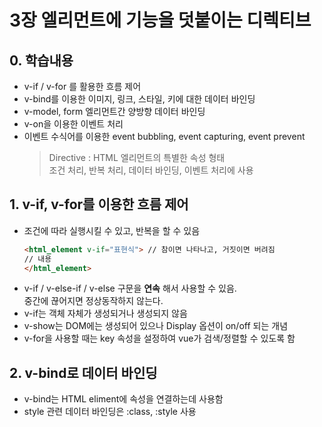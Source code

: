 # 3장 엘리먼트에 기능을 덧붙이는 디렉티브

## 0. 학습내용
- v-if / v-for 를 활용한 흐름 제어
- v-bind를 이용한 이미지, 링크, 스타일, 키에 대한 데이터 바인딩
- v-model, form 엘리먼트간 양방향 데이터 바인딩
- v-on을 이용한 이벤트 처리
- 이벤트 수식어를 이용한 event bubbling, event capturing, event prevent
  > Directive : HTML 엘리먼트의 특별한 속성 형태   
  조건 처리, 반복 처리, 데이터 바인딩, 이벤트 처리에 사용

## 1. v-if, v-for를 이용한 흐름 제어
- 조건에 따라 실행시킬 수 있고, 반복을 할 수 있음
  ``` html
  <html_element v-if="표현식"> // 참이면 나타나고, 거짓이면 버려짐
  // 내용
  </html_element>
  ```
- v-if / v-else-if / v-else 구문을 __연속__ 해서 사용할 수 있음.   
중간에 끊어지면 정상동작하지 않는다.
- v-if는 객체 자체가 생성되거나 생성되지 않음
- v-show는 DOM에는 생성되어 있으나 Display 옵션이 on/off 되는 개념
- v-for을 사용할 때는 key 속성을 설정하여 vue가 검색/정렬할 수 있도록 함

## 2. v-bind로 데이터 바인딩
- v-bind는 HTML eliment에 속성을 연결하는데 사용함
- style 관련 데이터 바인딩은 :class, :style 사용